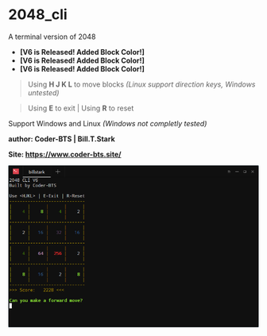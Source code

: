 # 2048_cli
A terminal version of 2048


* **[V6 is Released! Added Block Color!]**
* **[V6 is Released! Added Block Color!]**
* **[V6 is Released! Added Block Color!]**

> Using **H J K L** to move blocks *(Linux support direction keys, Windows untested)*

> Using **E** to exit | Using **R** to reset

Support Windows and Linux *(Windows not completly tested)*


**author: Coder-BTS | Bill.T.Stark**

**Site: https://www.coder-bts.site/**

!["ScreenShot"](/screenshot.png)
